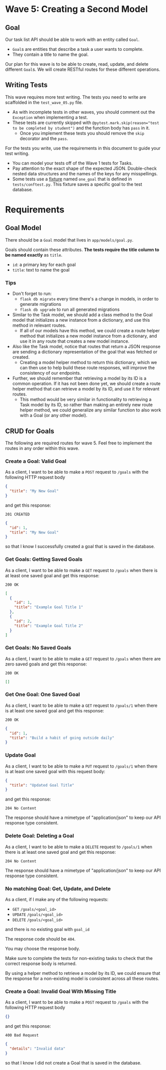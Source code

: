 # Wave 5: Creating a Second Model

## Goal

Our task list API should be able to work with an entity called `Goal`.
- `Goal`s are entities that describe a task a user wants to complete.
- They contain a title to name the goal.

Our plan for this wave is to be able to create, read, update, and delete different `Goal`s. We will create RESTful routes for these different operations.

## Writing Tests

This wave requires more test writing. The tests you need to write are scaffolded in the `test_wave_05.py` file. 
- As with incomplete tests in other waves, you should comment out the `Exception` when implementing a test.
- These tests are currently skipped with `@pytest.mark.skip(reason="test to be completed by student")` and the function body has `pass` in it. 
  - Once you implement these tests you should remove the `skip` decorator and the `pass`.

For the tests you write, use the requirements in this document to guide your test writing. 
- You can model your tests off of the Wave 1 tests for Tasks.
- Pay attention to the exact shape of the expected JSON. Double-check nested data structures and the names of the keys for any misspellings.
- Some tests use a [fixture](https://docs.pytest.org/en/6.2.x/fixture.html) named `one_goal` that is defined in `tests/conftest.py`. This fixture saves a specific goal to the test database.


# Requirements

## Goal Model

There should be a `Goal` model that lives in `app/models/goal.py`.

Goals should contain these attributes. **The tests require the title column to be named exactly** as `title`.

- `id`: a primary key for each goal
- `title`: text to name the goal

### Tips

- Don't forget to run:
  - `flask db migrate` every time there's a change in models, in order to generate migrations
  - `flask db upgrade` to run all generated migrations
- Similar to the Task model, we should add a class method to the Goal model that initializes a new instance from a dictionary, and use this method in relevant routes. 
  - If all of our models have this method, we could create a route helper method that initializes a new model instance from a dictionary, and use it in any route that creates a new model instance.
- Also like the Task model, notice that routes that return a JSON response are sending a dictionary representation of the goal that was fetched or created. 
  - Creating a model helper method to return this dictionary, which we can then use to help build these route responses, will improve the consistency of our endpoints.
- Further, we should remember that retrieving a model by its ID is a common operation. If it has not been done yet, we should create a route helper method that can retrieve a model by its ID, and use it for relevant routes. 
  - This method would be very similar in functionality to retrieving a Task model by its ID, so rather than making an entirely new route helper method, we could generalize any similar function to also work with a Goal (or any other model).

## CRUD for Goals

The following are required routes for wave 5. Feel free to implement the routes in any order within this wave.

### Create a Goal: Valid Goal

As a client, I want to be able to make a `POST` request to `/goals` with the following HTTP request body

```json
{
  "title": "My New Goal"
}
```

and get this response:

`201 CREATED`

```json
{
  "id": 1,
  "title": "My New Goal"
}
```

so that I know I successfully created a goal that is saved in the database.

### Get Goals: Getting Saved Goals

As a client, I want to be able to make a `GET` request to `/goals` when there is at least one saved goal and get this response:

`200 OK`

```json
[
  {
    "id": 1,
    "title": "Example Goal Title 1"
  },
  {
    "id": 2,
    "title": "Example Goal Title 2"
  }
]
```

### Get Goals: No Saved Goals

As a client, I want to be able to make a `GET` request to `/goals` when there are zero saved goals and get this response:

`200 OK`

```json
[]
```

### Get One Goal: One Saved Goal

As a client, I want to be able to make a `GET` request to `/goals/1` when there is at least one saved goal and get this response:

`200 OK`

```json
{
  "id": 1,
  "title": "Build a habit of going outside daily"
}
```

### Update Goal

As a client, I want to be able to make a `PUT` request to `/goals/1` when there is at least one saved goal with this request body:

```json
{
  "title": "Updated Goal Title"
}
```

and get this response:

`204 No Content`

The response should have a mimetype of "application/json" to keep our API response type consistent.

### Delete Goal: Deleting a Goal

As a client, I want to be able to make a `DELETE` request to `/goals/1` when there is at least one saved goal and get this response:

`204 No Content`

The response should have a mimetype of "application/json" to keep our API response type consistent.

### No matching Goal: Get, Update, and Delete

As a client, if I make any of the following requests:

  * `GET` `/goals/<goal_id>`
  * `UPDATE` `/goals/<goal_id>`
  * `DELETE` `/goals/<goal_id>`

and there is no existing goal with `goal_id`

The response code should be `404`.

You may choose the response body.

Make sure to complete the tests for non-existing tasks to check that the correct response body is returned.

By using a helper method to retrieve a model by its ID, we could ensure that the response for a non-existing model is consistent across all these routes.

### Create a Goal: Invalid Goal With Missing Title

As a client, I want to be able to make a `POST` request to `/goals` with the following HTTP request body

```json
{}
```

and get this response:

`400 Bad Request`

```json
{
  "details": "Invalid data"
}
```

so that I know I did not create a Goal that is saved in the database.
